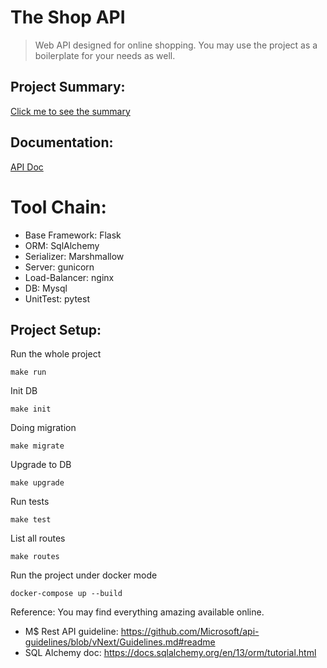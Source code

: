 # The Shop API

> Web API designed for online shopping. You may use the project as a boilerplate for your needs as well.

## Project Summary:
[Click me to see the summary](SUMMARY.md)

## Documentation:
[API Doc](SUMMARY.md)


# Tool Chain:
+ Base Framework: Flask
+ ORM: SqlAlchemy
+ Serializer: Marshmallow
+ Server: gunicorn
+ Load-Balancer: nginx
+ DB: Mysql
+ UnitTest: pytest

## Project Setup:
Run the whole project 
```
make run
```

Init DB
```
make init
```

Doing migration
```
make migrate
```

Upgrade to DB
```
make upgrade
```

Run tests
```
make test
```

List all routes
```
make routes
```

Run the project under docker mode
```
docker-compose up --build
```

Reference:
You may find everything amazing available online.

+ M$ Rest API guideline: https://github.com/Microsoft/api-guidelines/blob/vNext/Guidelines.md#readme
+ SQL Alchemy doc: https://docs.sqlalchemy.org/en/13/orm/tutorial.html

